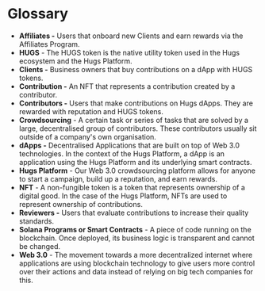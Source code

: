 # Glossary

* **Affiliates -** Users that onboard new Clients and earn rewards via the Affiliates Program.
* **HUGS** - The HUGS token is the native utility token used in the Hugs ecosystem and the Hugs Platform.
* **Clients -** Business owners that buy contributions on a dApp with HUGS tokens.
* **Contribution -** An NFT that represents a contribution created by a contributor.
* **Contributors -** Users that make contributions on Hugs dApps. They are rewarded with reputation and HUGS tokens.
* **Crowdsourcing** - A certain task or series of tasks that are solved by a large, decentralised group of contributors. These contributors usually sit outside of a company's own organisation.
* **dApps -** Decentralised Applications that are built on top of Web 3.0 technologies. In the context of the Hugs Platform, a dApp is an application using the Hugs Platform and its underlying smart contracts.
* **Hugs Platform** - Our Web 3.0 crowdsourcing platform allows for anyone to start a campaign, build up a reputation, and earn rewards.
* **NFT** - A non-fungible token is a token that represents ownership of a digital good. In the case of the Hugs Platform, NFTs are used to represent ownership of contributions.
* **Reviewers -** Users that evaluate contributions to increase their quality standards.
* **Solana Programs or Smart Contracts** - A piece of code running on the blockchain. Once deployed, its business logic is transparent and cannot be changed.
* **Web 3.0** - The movement towards a more decentralized internet where applications are using blockchain technology to give users more control over their actions and data instead of relying on big tech companies for this.
